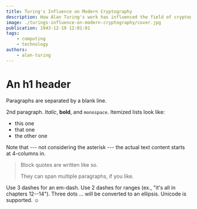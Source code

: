 ```yaml
---
title: Turing's Influence on Modern Cryptography
description: How Alan Turing's work has influenced the field of cryptography today.
image: ./turings-influence-on-modern-cryptography/cover.jpg
publication: 1943-12-19 12:01:01
tags: 
    - computing
    - technology
authors: 
    - alan-turing
---
```




# An h1 header

Paragraphs are separated by a blank line.

2nd paragraph. *Italic*, **bold**, and `monospace`. Itemized lists
look like:

  * this one
  * that one
  * the other one

Note that --- not considering the asterisk --- the actual text
content starts at 4-columns in.

> Block quotes are
> written like so.
>
> They can span multiple paragraphs,
> if you like.

Use 3 dashes for an em-dash. Use 2 dashes for ranges (ex., "it's all
in chapters 12--14"). Three dots ... will be converted to an ellipsis.
Unicode is supported. ☺
